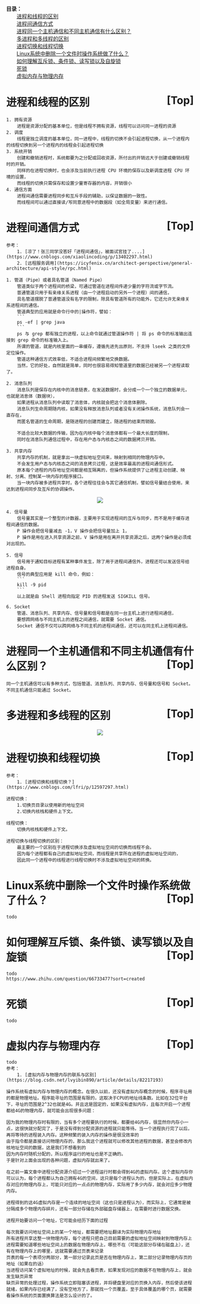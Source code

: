 <a name="index">**目录：**</a><br>
&emsp;&emsp;<a href="#0">进程和线程的区别</a><br>
&emsp;&emsp;<a href="#1">进程间通信方式</a><br>
&emsp;&emsp;<a href="#2">进程同一个主机通信和不同主机通信有什么区别？</a><br>
&emsp;&emsp;<a href="#3">多进程和多线程的区别</a><br>
&emsp;&emsp;<a href="#4">进程切换和线程切换</a><br>
&emsp;&emsp;<a href="#5">Linux系统中删除一个文件时操作系统做了什么？</a><br>
&emsp;&emsp;<a href="#6">如何理解互斥锁、条件锁、读写锁以及自旋锁</a><br>
&emsp;&emsp;<a href="#7">死锁</a><br>
&emsp;&emsp;<a href="#8">虚拟内存与物理内存</a><br>
# <a name="0">进程和线程的区别</a><a style="float:right;text-decoration:none;" href="#index">[Top]</a>

    1. 拥有资源
        进程是资源分配的基本单位，但是线程不拥有资源，线程可以访问同一进程的资源
    2. 调度
        线程是独立调度的基本单位，同一进程中，线程的切换不会引起进程切换，从一个进程内的线程切换到另一个进程内的线程会引起进程切换
    3. 系统开销
        创建和撤销进程时，系统都要为之分配或回收资源，所付出的开销远大于创建或撤销线程时的开销。
        同样的在进程切换时，也会涉及当前执行进程 CPU 环境的保存以及新调度进程 CPU 环境的设置，
        而线程的切换只需保存和设置少量寄存器的内容，开销很小
    4. 通信方面
        进程间通信需要进程同步和互斥手段的辅助，以保证数据的一致性。
        而线程间可以通过直接读/写同意进程中的数据段（如全局变量）来进行通信。

# <a name="1">进程间通信方式</a><a style="float:right;text-decoration:none;" href="#index">[Top]</a>

    参考：
        1. [凉了！张三同学没答好「进程间通信」，被面试官挂了....](https://www.cnblogs.com/xiaolincoding/p/13402297.html)
        2. [远程服务调用](https://icyfenix.cn/architect-perspective/general-architecture/api-style/rpc.html)

    1. 管道（Pipe）或者具名管道（Named Pipe）
        管道类似于两个进程间的桥梁，可通过管道在进程间传递少量的字符流或字节流。
        普通管道只用于有亲缘关系进程（由一个进程启动的另外一个进程）间的通信，
        具名管道摆脱了普通管道没有名字的限制，除具有管道所有的功能外，它还允许无亲缘关系进程间的通信。
        管道典型的应用就是命令行中的|操作符，譬如：
        ```
        ps -ef | grep java
        ```
        ps 与 grep 都有独立的进程，以上命令就通过管道操作符 | 将 ps 命令的标准输出连接到 grep 命令的标准输入上。
        所谓的管道，就是内核里面的一串缓存，遵循先进先出原则，不支持 lseek 之类的文件定位操作。
        管道这种通信方式效率低，不适合进程间频繁地交换数据。
        当然，它的好处，自然就是简单，同时也很容易得知管道里的数据已经被另一个进程读取了。

    2. 消息队列
        消息队列是保存在内核中的消息链表，在发送数据时，会分成一个一个独立的数据单元，也就是消息体（数据块），
        如果进程从消息队列中读取了消息体，内核就会把这个消息体删除。
        消息队列生命周期随内核，如果没有释放消息队列或者没有关闭操作系统，消息队列会一直存在，
        而匿名管道的生命周期，是随进程的创建而建立，随进程的结束而销毁。

        不适合比较大数据的传输，因为在内核中每个消息体都有一个最大长度的限制，
        同时在消息队列通信过程中，存在用户态与内核态之间的数据拷贝开销。

    3. 共享内存
        共享内存的机制，就是拿出一块虚拟地址空间来，映射到相同的物理内存中。
        不会发生用户态与内核态之间的消息拷贝过程，这是效率最高的进程间通信形式。
        原本每个进程的内存地址空间都是相互隔离的，但操作系统提供了让进程主动创建、映射、分离、控制某一块内存的程序接口。
        当一块内存被多进程共享时，各个进程往往会与其它通信机制，譬如信号量结合使用，来达到进程间同步及互斥的协调操作。

<p align='center'>
    <img src='./images/操作系统/共享内存.png'>
</p>

    4. 信号量
        信号量其实是一个整型的计数器，主要用于实现进程间的互斥与同步，而不是用于缓存进程间通信的数据。
        P 操作会把信号量减去 -1，V 操作会把信号量加上 1，
        P 操作是用在进入共享资源之前，V 操作是用在离开共享资源之后，这两个操作是必须成对出现的。

    5. 信号
        信号用于通知目标进程有某种事件发生，除了用于进程间通信外，进程还可以发送信号给进程自身。
        信号的典型应用是 kill 命令，例如：
        ```
        kill -9 pid
        ```
        以上就是由 Shell 进程向指定 PID 的进程发送 SIGKILL 信号。

    6. Socket
        管道、消息队列、共享内存、信号量和信号都是在同一台主机上进行进程间通信，
        要想跨网络与不同主机上的进程之间通信，就需要 Socket 通信。
        Socket 通信不仅可以跨网络与不同主机的进程间通信，还可以在同主机上进程间通信。

# <a name="2">进程同一个主机通信和不同主机通信有什么区别？</a><a style="float:right;text-decoration:none;" href="#index">[Top]</a>

    同一个主机通信可以有多种方式，包括管道、消息队列、共享内存、信号量和信号和 Socket。
    不同主机通信只能通过 Socket。

# <a name="3">多进程和多线程的区别</a><a style="float:right;text-decoration:none;" href="#index">[Top]</a>

<p align='center'>
    <img src='./images/操作系统/多进程和多线程的区别.png'>
</p>

# <a name="4">进程切换和线程切换</a><a style="float:right;text-decoration:none;" href="#index">[Top]</a>

    参考：
        1. [进程切换和线程切换？](https://www.cnblogs.com/lfri/p/12597297.html)

    进程切换：
        1.切换页目录以使用新的地址空间
        2.切换内核栈和硬件上下文。

    线程切换：
        切换内核栈和硬件上下文。

    进程切换与线程切换的区别：
        最主要的一个区别在于进程切换涉及虚拟地址空间的切换而线程不会。
        因为每个进程都有自己的虚拟地址空间，而线程是共享所在进程的虚拟地址空间的，
        因此同一个进程中的线程进行线程切换时不涉及虚拟地址空间的转换。

# <a name="5">Linux系统中删除一个文件时操作系统做了什么？</a><a style="float:right;text-decoration:none;" href="#index">[Top]</a>

    todo

# <a name="6">如何理解互斥锁、条件锁、读写锁以及自旋锁</a><a style="float:right;text-decoration:none;" href="#index">[Top]</a>

    todo
    https://www.zhihu.com/question/66733477?sort=created

# <a name="7">死锁</a><a style="float:right;text-decoration:none;" href="#index">[Top]</a>

    todo

# <a name="8">虚拟内存与物理内存</a><a style="float:right;text-decoration:none;" href="#index">[Top]</a>

    todo
    参考：
        1. [虚拟内存与物理内存的联系与区别](https://blog.csdn.net/lvyibin890/article/details/82217193)

    操作系统有虚拟内存与物理内存的概念。在很久以前，还没有虚拟内存概念的时候，程序寻址用的都是物理地址。程序能寻址的范围是有限的，这取决于CPU的地址线条数。比如在32位平台下，寻址的范围是2^32也就是4G。并且这是固定的，如果没有虚拟内存，且每次开启一个进程都给4G的物理内存，就可能会出现很多问题：

    因为我的物理内存时有限的，当有多个进程要执行的时候，都要给4G内存，很显然你内存小一点，这很快就分配完了，于是没有得到分配资源的进程就只能等待。当一个进程执行完了以后，再将等待的进程装入内存。这种频繁的装入内存的操作是很没效率的
    由于指令都是直接访问物理内存的，那么我这个进程就可以修改其他进程的数据，甚至会修改内核地址空间的数据，这是我们不想看到的
    因为内存时随机分配的，所以程序运行的地址也是不正确的。
    于是针对上面会出现的各种问题，虚拟内存就出来了。

    在之前一篇文章中进程分配资源介绍过一个进程运行时都会得到4G的虚拟内存。这个虚拟内存你可以认为，每个进程都认为自己拥有4G的空间，这只是每个进程认为的，但是实际上，在虚拟内存对应的物理内存上，可能只对应的一点点的物理内存，实际用了多少内存，就会对应多少物理内存。

    进程得到的这4G虚拟内存是一个连续的地址空间（这也只是进程认为），而实际上，它通常是被分隔成多个物理内存碎片，还有一部分存储在外部磁盘存储器上，在需要时进行数据交换。

    进程开始要访问一个地址，它可能会经历下面的过程

    每次我要访问地址空间上的某一个地址，都需要把地址翻译为实际物理内存地址
    所有进程共享这整一块物理内存，每个进程只把自己目前需要的虚拟地址空间映射到物理内存上
    进程需要知道哪些地址空间上的数据在物理内存上，哪些不在（可能这部分存储在磁盘上），还有在物理内存上的哪里，这就需要通过页表来记录
    页表的每一个表项分两部分，第一部分记录此页是否在物理内存上，第二部分记录物理内存页的地址（如果在的话）
    当进程访问某个虚拟地址的时候，就会先去看页表，如果发现对应的数据不在物理内存上，就会发生缺页异常
    缺页异常的处理过程，操作系统立即阻塞该进程，并将硬盘里对应的页换入内存，然后使该进程就绪，如果内存已经满了，没有空地方了，那就找一个页覆盖，至于具体覆盖的哪个页，就需要看操作系统的页面置换算法是怎么设计的了。
